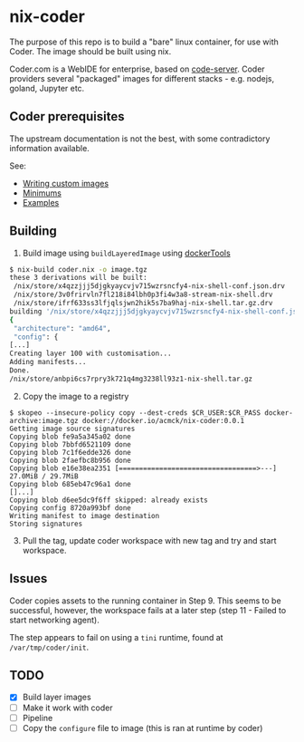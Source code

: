 # nix-coder

The purpose of this repo is to build a "bare" linux container, for use with
Coder. The image should be built using nix.

Coder.com is a WebIDE for enterprise, based on
[code-server](https://github.com/coder/code-server). Coder providers several
"packaged" images for different stacks - e.g. nodejs, goland, Jupyter etc.

## Coder prerequisites 

The upstream documentation is not the best, with some contradictory information
available.

See:

 * [Writing custom images](https://coder.com/docs/coder/latest/images/writing)
 * [Minimums](https://github.com/coder/enterprise-images/#image-minimums)
 * [Examples](https://github.com/coder/enterprise-images/tree/main/images)

 ## Building

 1. Build image using `buildLayeredImage` using
    [dockerTools](https://nixos.org/manual/nixpkgs/stable/#sec-pkgs-dockerTools)

 ```bash
$ nix-build coder.nix -o image.tgz
these 3 derivations will be built:
  /nix/store/x4qzzjjj5djgkyaycvjv715wzrsncfy4-nix-shell-conf.json.drv
  /nix/store/3v0frirvln7fl218i84lbh0p3fi4w3a8-stream-nix-shell.drv
  /nix/store/ifrf633ss3lfjqlsjwn2hik5s7ba9haj-nix-shell.tar.gz.drv
building '/nix/store/x4qzzjjj5djgkyaycvjv715wzrsncfy4-nix-shell-conf.json.drv'...
{
  "architecture": "amd64",
  "config": {
[...]
Creating layer 100 with customisation...
Adding manifests...
Done.
/nix/store/anbpi6cs7rpry3k721q4mg3238ll93z1-nix-shell.tar.gz
```

2. Copy the image to a registry

```
$ skopeo --insecure-policy copy --dest-creds $CR_USER:$CR_PASS docker-archive:image.tgz docker://docker.io/acmck/nix-coder:0.0.1
Getting image source signatures
Copying blob fe9a5a345a02 done  
Copying blob 7bbfd6521109 done  
Copying blob 7c1f6edde326 done  
Copying blob 2faefbc8b956 done  
Copying blob e16e38ea2351 [==================================>---] 27.0MiB / 29.7MiB
Copying blob 685eb47c96a1 done
[]...]
Copying blob d6ee5dc9f6ff skipped: already exists  
Copying config 8720a993bf done  
Writing manifest to image destination
Storing signatures
```

3. Pull the tag, update coder workspace with new tag and try and start
   workspace.

## Issues

Coder copies assets to the running container in Step 9. This seems to be
successful, however, the workspace fails at a later step (step 11 - Failed to
start networking agent).

The step appears to fail on using a `tini` runtime, found at `/var/tmp/coder/init`.

## TODO

 - [x] Build layer images 
 - [ ] Make it work with coder 
 - [ ] Pipeline 
 - [ ] Copy the `configure` file to image (this is ran at runtime by coder)